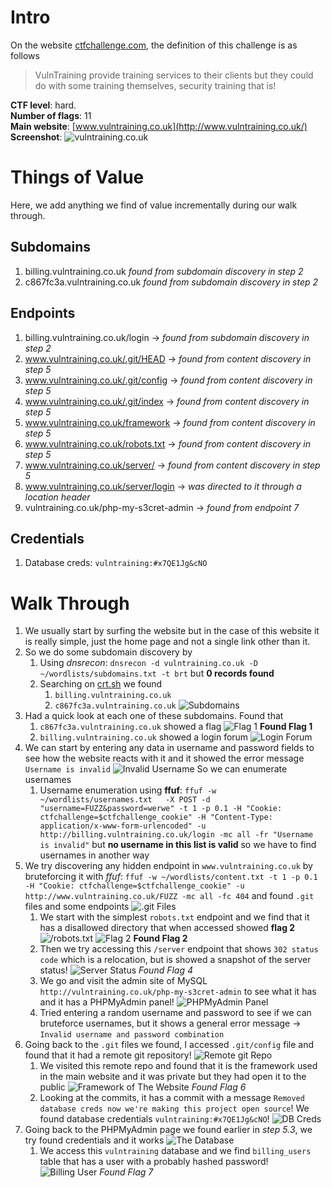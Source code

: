 # Intro
On the website [ctfchallenge.com](https://ctfchallenge.com), the definition of this challenge is as follows
>VulnTraining provide training services to their clients but they could do with some training themselves, security training that is!

**CTF level**: hard.  
**Number of flags**: 11  
**Main website**: [www.vulntraining.co.uk](http://www.vulntraining.co.uk/)    
**Screenshot**:   ![vulntraining.co.uk](screenshots/ss1.png)
# Things of Value
Here, we add anything we find of value incrementally during our walk through.
## Subdomains
1. billing.vulntraining.co.uk *found from subdomain discovery in step 2*
2. c867fc3a.vulntraining.co.uk *found from subdomain discovery in step 2*
## Endpoints
1. billing.vulntraining.co.uk/login -> *found from subdomain discovery in step 2*
2. www.vulntraining.co.uk/.git/HEAD -> *found from content discovery in step 5*
3. www.vulntraining.co.uk/.git/config -> *found from content discovery in step 5*
4. www.vulntraining.co.uk/.git/index -> *found from content discovery in step 5*
5. www.vulntraining.co.uk/framework -> *found from content discovery in step 5*
6. www.vulntraining.co.uk/robots.txt -> *found from content discovery in step 5*
7. www.vulntraining.co.uk/server/ -> *found from content discovery in step 5*
8. www.vulntraining.co.uk/server/login -> *was directed to it through a location header*
9. vulntraining.co.uk/php-my-s3cret-admin -> *found from endpoint 7*
## Credentials
1. Database creds: `vulntraining:#x7QE1Jg&cNO`

# Walk Through
1. We usually start by surfing the website but in the case of this website it is really simple, just the home page and not a single link other than it.
2. So we do some subdomain discovery by
	1. Using *dnsrecon*: `dnsrecon -d vulntraining.co.uk -D ~/wordlists/subdomains.txt -t brt` but **0 records found**
	2. Searching on [crt.sh](https://crt.sh/?q=vulntraining.co.uk) we found
		1. `billing.vulntraining.co.uk`
		2. `c867fc3a.vulntraining.co.uk`   ![Subdomains](screenshots/ss2.png) 
3. Had a quick look at each one of these subdomains. Found that
	1. `c867fc3a.vulntraining.co.uk` showed a flag   ![Flag 1](screenshots/ss3.png)       **Found Flag 1**
	3. `billing.vulntraining.co.uk` showed a login forum   ![Login Forum](screenshots/ss4.png)
4. We can start by entering any data in username and password fields to see how the website reacts with it and it showed the error message `Username is invalid`   ![Invalid Username](screenshots/ss5.png)   So we can enumerate usernames
	1. Username enumeration using **ffuf**: `ffuf -w ~/wordlists/usernames.txt   -X POST -d "username=FUZZ&password=werwe" -t 1 -p 0.1 -H "Cookie: ctfchallenge=$ctfchallenge_cookie" -H "Content-Type: application/x-www-form-urlencoded" -u http://billing.vulntraining.co.uk/login -mc all -fr "Username is invalid"` but **no username in this list is valid** so we have to find usernames in another way
5. We try discovering any hidden endpoint in `www.vulntraining.co.uk` by bruteforcing it with *ffuf*: `ffuf -w ~/wordlists/content.txt -t 1 -p 0.1  -H "Cookie: ctfchallenge=$ctfchallenge_cookie" -u http://www.vulntraining.co.uk/FUZZ -mc all -fc 404` and found `.git` files and some endpoints   ![.git Files](screenshots/ss6.png)
	1. We start with the simplest `robots.txt` endpoint and we find that it has a disallowed directory that when accessed showed **flag 2**   ![/robots.txt](screenshots/ss7.png)   ![Flag 2](screenshots/ss8.png)   **Found Flag 2**
	2. Then we try accessing this `/server` endpoint that shows `302 status code` which is a relocation, but is showed a snapshot of the server status!   ![Server Status](screenshots/ss9.png)   *Found Flag 4*
	3. We go and visit the admin site of MySQL `http://vulntraining.co.uk/php-my-s3cret-admin` to see what it has and it has a PHPMyAdmin panel!   ![PHPMyAdmin Panel](screenshots/ss10.png)
	4. Tried entering a random username and password to see if we can bruteforce usernames, but it shows a general error message -> `Invalid username and password combination`
6. Going back to the `.git` files we found, I accessed `.git/config` file and found that it had a remote git repository! ![Remote git Repo](screenshots/ss11.png)
	1. We visited this remote repo and found that it is the framework used in the main website and it was private but they had open it to the public   ![Framework of The Website](screenshots/ss13.png)   *Found Flag 6*
	2. Looking at the commits, it has a commit with a message `Removed database creds now we're making this project open source`! We found database credentials `vulntraining:#x7QE1Jg&cNO`!   ![DB Creds](screenshots/ss12.png)
7. Going back to the PHPMyAdmin page we found earlier in *step 5.3*, we try found credentials and it works   ![The Database](screenshots/ss14.png)  
	1. We access this `vulntraining` database and we find `billing_users` table that has a user with a probably hashed password!   ![Billing User](screenshots/ss15.png)  *Found Flag 7*